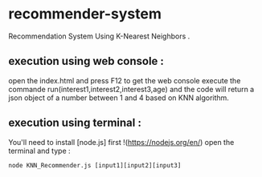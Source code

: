 # recommender-system
Recommendation System Using K-Nearest Neighbors .

## execution using web console :
open the index.html and press F12 to get the web console 
execute the commande run(interest1,interest2,interest3,age) and the code will return a json object of a number between 1 and 4 based on KNN algorithm. 

## execution using terminal :
You'll need to install [node.js] first !(https://nodejs.org/en/)
open the terminal and type : 
```
node KNN_Recommender.js [input1][input2][input3]
```



 
